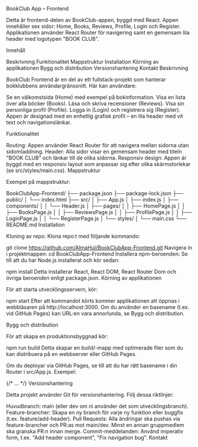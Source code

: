 BookClub App – Frontend

Detta är frontend-delen av BookClub-appen, byggd med React. Appen innehåller sex sidor: Home, Books, Reviews, Profile, Login och Register. Applikationen använder React Router för navigering samt en gemensam lila header med logotypen "BOOK CLUB".

Innehåll

Beskrivning
Funktionalitet
Mappstruktur
Installation
Körning av applikationen
Bygg och distribution
Versionshantering
Kontakt
Beskrivning

BookClub Frontend är en del av ett fullstack-projekt som hanterar bokklubbens användargränssnitt. Här kan användare:

Se en välkomstsida (Home) med exempel på bokinformation.
Visa en lista över alla böcker (Books).
Läsa och skriva recensioner (Reviews).
Visa sin personliga profil (Profile).
Logga in (Login) och registrera sig (Register).
Appen är designad med en enhetlig grafisk profil – en lila header med vit text och navigationslänkar.

Funktionalitet

Routing:
Appen använder React Router för att navigera mellan sidorna utan sidomladdning.
Header:
Alla sidor visar en gemensam header med titeln "BOOK CLUB" och länkar till de olika sidorna.
Responsiv design:
Appen är byggd med en responsiv layout som anpassar sig efter olika skärmstorlekar (se src/styles/main.css).
Mappstruktur

Exempel på mappstruktur:

BookClubApp-Frontend/
├── package.json
├── package-lock.json
├── public/
│   └── index.html
├── src/
│   ├── App.js
│   ├── index.js
│   ├── components/
│   │   └── Header.js
│   ├── pages/
│   │   ├── HomePage.js
│   │   ├── BooksPage.js
│   │   ├── ReviewsPage.js
│   │   ├── ProfilePage.js
│   │   ├── LoginPage.js
│   │   └── RegisterPage.js
│   └── styles/
│       └── main.css
└── README.md
Installation

Kloning av repo:
Klona repo:t med följande kommando:

git clone https://github.com/AlmaHul/BookClubApp-Frontend.git
Navigera in i projektmappen:
cd BookClubApp-Frontend
Installera npm-beroenden:
Se till att du har Node.js installerat och kör sedan:

npm install
Detta installerar React, React DOM, React Router Dom och övriga beroenden enligt package.json.
Körning av applikationen

För att starta utvecklingsservern, kör:

npm start
Efter att kommandot körts kommer applikationen att öppnas i webbläsaren på http://localhost:3000.
Om du använder en basename (t.ex. vid GitHub Pages) kan URL:en vara annorlunda, se Bygg och distribution.

Bygg och distribution

För att skapa en produktionsbyggnad kör:

npm run build
Detta skapar en build/-mapp med optimerade filer som du kan distribuera på en webbserver eller GitHub Pages.

Om du deployar via GitHub Pages, se till att du har rätt basename i din Router i src/App.js. Exempel:

<Router basename="/BookClubApp-Frontend">
  {/* ... */}
</Router>
Versionshantering

Detta projekt använder Git för versionshantering. Följ dessa riktlinjer:

Huvudbranch: main (eller dev om ni använder det som utvecklingsbranch).
Feature-brancher: Skapa en ny branch för varje ny funktion eller buggfix (t.ex. feature/add-header).
Pull Requests: Alla ändringar ska pushas via feature-brancher och PR:as mot main/dev. Minst en annan gruppmedlem ska granska PR:n innan merge.
Commit-meddelanden: Använd imperativ form, t.ex. "Add header component", "Fix navigation bug".
Kontakt
